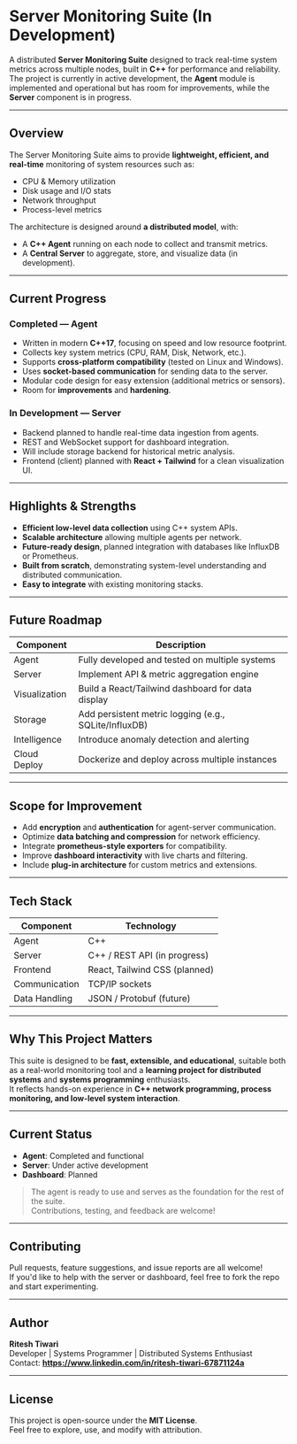 # Server Monitoring Suite (In Development)

A distributed **Server Monitoring Suite** designed to track real-time system metrics across multiple nodes, built in **C++** for performance and reliability.  
The project is currently in active development, the **Agent** module is implemented and operational but has room for improvements, while the **Server** component is in progress.

---

## Overview

The Server Monitoring Suite aims to provide **lightweight, efficient, and real-time** monitoring of system resources such as:
- CPU & Memory utilization
- Disk usage and I/O stats
- Network throughput
- Process-level metrics

The architecture is designed around **a distributed model**, with:
- A **C++ Agent** running on each node to collect and transmit metrics.
- A **Central Server** to aggregate, store, and visualize data (in development).

---

## Current Progress

### Completed — Agent
- Written in modern **C++17**, focusing on speed and low resource footprint.
- Collects key system metrics (CPU, RAM, Disk, Network, etc.).
- Supports **cross-platform compatibility** (tested on Linux and Windows).
- Uses **socket-based communication** for sending data to the server.
- Modular code design for easy extension (additional metrics or sensors).
- Room for **improvements** and **hardening**.

### In Development — Server
- Backend planned to handle real-time data ingestion from agents.
- REST and WebSocket support for dashboard integration.
- Will include storage backend for historical metric analysis.
- Frontend (client) planned with **React + Tailwind** for a clean visualization UI.

---

## Highlights & Strengths

- **Efficient low-level data collection** using C++ system APIs.
- **Scalable architecture** allowing multiple agents per network.
- **Future-ready design**, planned integration with databases like InfluxDB or Prometheus.
- **Built from scratch**, demonstrating system-level understanding and distributed communication.
- **Easy to integrate** with existing monitoring stacks.

---

## Future Roadmap

| Component | Description |
|------------|-------------|
| Agent | Fully developed and tested on multiple systems |
| Server | Implement API & metric aggregation engine |
| Visualization | Build a React/Tailwind dashboard for data display |
| Storage | Add persistent metric logging (e.g., SQLite/InfluxDB) |
| Intelligence | Introduce anomaly detection and alerting |
| Cloud Deploy | Dockerize and deploy across multiple instances |

---

## Scope for Improvement

- Add **encryption** and **authentication** for agent-server communication.
- Optimize **data batching and compression** for network efficiency.
- Integrate **prometheus-style exporters** for compatibility.
- Improve **dashboard interactivity** with live charts and filtering.
- Include **plug-in architecture** for custom metrics and extensions.

---

## Tech Stack

| Component | Technology |
|------------|-------------|
| Agent | C++ |
| Server | C++ / REST API (in progress) |
| Frontend | React, Tailwind CSS (planned) |
| Communication | TCP/IP sockets |
| Data Handling | JSON / Protobuf (future) |

---

## Why This Project Matters

This suite is designed to be **fast, extensible, and educational**, suitable both as a real-world monitoring tool and a **learning project for distributed systems** and **systems programming** enthusiasts.  
It reflects hands-on experience in **C++ network programming, process monitoring, and low-level system interaction**.

---

## Current Status

- **Agent**: Completed and functional  
- **Server**: Under active development  
- **Dashboard**: Planned  

> The agent is ready to use and serves as the foundation for the rest of the suite.  
> Contributions, testing, and feedback are welcome!

---

## Contributing

Pull requests, feature suggestions, and issue reports are all welcome!  
If you'd like to help with the server or dashboard, feel free to fork the repo and start experimenting.

---

## Author

**Ritesh Tiwari**  
Developer | Systems Programmer | Distributed Systems Enthusiast  
Contact: **https://www.linkedin.com/in/ritesh-tiwari-67871124a**  

---

## License

This project is open-source under the **MIT License**.  
Feel free to explore, use, and modify with attribution.

